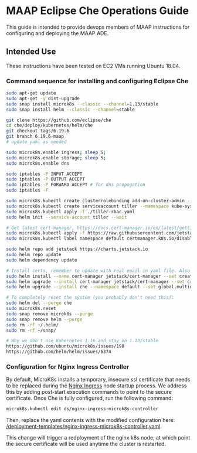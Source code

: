 # MAAP Eclipse Che Operations Guide

This guide is intended to provide devops members of MAAP instructions for configuring and deploying the MAAP ADE.

## Intended Use

These instructions have been tested on EC2 VMs running Ubuntu 18.04. 

### Command sequence for installing and configuring Eclipse Che

```bash
sudo apt-get update
sudo apt-get -y dist-upgrade
sudo snap install microk8s --classic --channel=1.13/stable
sudo snap install helm --classic --channel=stable

git clone https://github.com/eclipse/che
cd che/deploy/kubernetes/helm/che
git checkout tags/6.19.6
git branch 6.19.6-maap
# update yaml as needed

sudo microk8s.enable ingress; sleep 5;
sudo microk8s.enable storage; sleep 5;
sudo microk8s.enable dns

sudo iptables -P INPUT ACCEPT
sudo iptables -P OUTPUT ACCEPT
sudo iptables -P FORWARD ACCEPT # for dns propogation
sudo iptables -F

sudo microk8s.kubectl create clusterrolebinding add-on-cluster-admin --clusterrole=cluster-admin --serviceaccount=kube-system:default
sudo microk8s.kubectl create serviceaccount tiller --namespace kube-system
sudo microk8s.kubectl apply -f ./tiller-rbac.yaml
sudo helm init --service-account tiller --wait

# Get latest cert-manager, https://docs.cert-manager.io/en/latest/getting-started/install/kubernetes.html
sudo microk8s.kubectl apply -f https://raw.githubusercontent.com/jetstack/cert-manager/release-0.10/deploy/manifests/00-crds.yaml
sudo microk8s.kubectl label namespace default certmanager.k8s.io/disable-validation=true

sudo helm repo add jetstack https://charts.jetstack.io
sudo helm repo update
sudo helm dependency update

# Install certs, remember to update with real email in yaml file. Also update to v2 of acme: https://acme-v02.api.letsencrypt.org/directory
sudo helm install --name cert-manager jetstack/cert-manager --set createCustomResource=false
sudo helm upgrade --install cert-manager jetstack/cert-manager --set createCustomResource=true --version 0.10.1
sudo helm upgrade --install che --namespace default --set global.multiuser=true --set global.serverStrategy=single-host --set global.ingressDomain=ade.maap-project.org --set global.tls.enabled=true --set global.tls.useCertManager=true --set global.tls.useStaging=false --set tls.secretName=che-tls ./

# To completely reset the system (you probably don't need this):
sudo helm del --purge che
sudo microk8s.reset
sudo snap remove microk8s --purge
sudo snap remove helm --purge
sudo rm -rf ~/.helm/
sudo rm -rf ~/snap/

# Why we don't use Kubernetes 1.16 and stay on 1.13/stable
https://github.com/ubuntu/microk8s/issues/198
https://github.com/helm/helm/issues/6374
```

### Configuration for Nginx Ingress Controller

By default, MicroK8s installs a temporary, insecure ssl certificate that needs to be replaced during the [Nginx Ingress](https://github.com/ubuntu/microk8s/blob/1.12/microk8s-resources/actions/ingress.yaml#L66) node startup process. We address this by adding post-start execution commands to point to the secure certificate. Once Che is fully configured, run the following command:

```bash
microk8s.kubectl edit ds/nginx-ingress-microk8s-controller
```

Then, replace the yaml contents with the modified configuration here: [/deployment-templates/nginx-ingress-microk8s-controller.yaml](/deployment-templates/nginx-ingress-microk8s-controller.yaml).

This change will trigger a redployment of the nginx k8s node, at which point the secure certificate will be used anytime the cluster is restarted.
